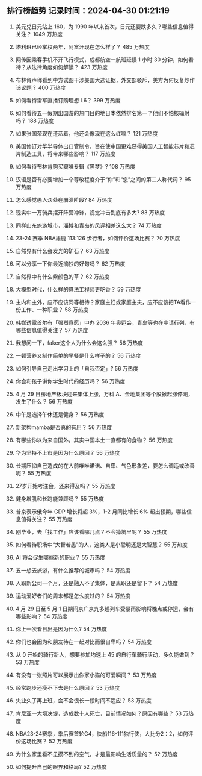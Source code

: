 
## 排行榜趋势 记录时间：2024-04-30 01:21:19
  
  1. 美元兑日元站上 160，为 1990 年以来首次，日元还要跌多久？哪些信息值得关注？ 1049 万热度
    
  2. 塔利班已经掌权两年，阿富汗现在怎么样了？ 485 万热度
    
  3. 网传因乘客手机不开飞行模式，成都航空一航班延误 1 小时 30 分钟，如何看待？从法律角度如何解读？ 423 万热度
    
  4. 布林肯声称看到中方试图干涉美国大选证据，外交部驳斥，美方为何反复炒作该议题？ 400 万热度
    
  5. 如何看待雷军直播订购理想 L6？ 399 万热度
    
  6. 如何看待五一假期出国游的热门目的地日本依然排名第一？他们不怕核辐射吗？ 188 万热度
    
  7. 如果张国荣现在还活着，他还会像现在这么红嘛？ 121 万热度
    
  8. 美国修订对华半导体出口管制令，旨在使中国更难获得美国人工智能芯片和芯片制造工具，将带来哪些影响？ 117 万热度
    
  9. 如何看待布林肯购买窦唯专辑《黑梦》? 108 万热度
    
  10. 汉语是否有必要增加一个尊敬程度介于“你”和“您”之间的第二人称代词？ 95 万热度
    
  11. 怎么感觉愚人众处在崩溃阶段? 84 万热度
    
  12. 现实中一万骑兵摆开阵营冲锋，视觉冲击到底有多大? 83 万热度
    
  13. 同样山东旅游城市，淄博和青岛的风评相差这么大？ 74 万热度
    
  14. 23-24 赛季 NBA雄鹿 113:126 步行者，如何评价这场比赛？ 70 万热度
    
  15. 自然界有什么会发光的矿石？ 63 万热度
    
  16. 可以分享一下你最近摘抄的好句吗？ 62 万热度
    
  17. 自然界中有什么紫颜色的草？ 62 万热度
    
  18. 大模型时代，什么样的算法工程师更吃香？ 59 万热度
    
  19. 主内和主外，应不应该同等相待？家庭主妇或家庭主夫，应不应该把TA看作一份工作、一种职业？ 58 万热度
    
  20. 韩媒透露首尔有「强烈意愿」申办 2036 年奥运会，青岛等也在申请行列，有哪些信息值得关注？ 57 万热度
    
  21. 我想问一下，faker这个人为什么会这么强？ 56 万热度
    
  22. 一顿营养又制作简单的早餐是什么样子的？ 56 万热度
    
  23. 如何引导自己走出学习上的「自我否定」? 56 万热度
    
  24. 你会和孩子讲你学生时代的经历吗？ 56 万热度
    
  25. 4 月 29 日房地产板块迎来集体上涨，万科 A、金地集团等个股掀起涨停潮，发生了什么？ 56 万热度
    
  26. 中午是选择午休还是健身？ 56 万热度
    
  27. 新架构mamba是否真的有用？ 56 万热度
    
  28. 有哪些你以为来自国外，其实中国本土一直都有的食物？ 56 万热度
    
  29. 华为坚持不上市是因为什么原因？ 56 万热度
    
  30. 长期压抑自己造成的在人前唯唯诺诺、自卑、气色形象差，要怎么调适或改善呢？ 55 万热度
    
  31. 27岁开始考注会，还来得及吗？ 55 万热度
    
  32. 健身增肌和长跑能兼顾吗？ 55 万热度
    
  33. 普京表示俄今年 GDP 增长将超 3%，1-2 月同比增长 6% 超出预期，哪些信息值得关注？ 55 万热度
    
  34. 刚毕业，去「找工作」应该看哪几点？不会掉坑里呢？ 55 万热度
    
  35. 如何看待职场中“大智若愚”的人，这类人是小聪明还是大智慧？ 55 万热度
    
  36. AI 将会促生哪些新的职业？ 55 万热度
    
  37. 五一想去旅游，有什么推荐的城市吗？ 54 万热度
    
  38. 入职新公司一个月，还是融入不了集体，是离职还是留下？ 54 万热度
    
  39. 运动爱好者们的周末都是怎么度过的？ 54 万热度
    
  40. 4 月 29 日至 5 月 1 日期间京广京九多趟列车受暴雨影响将晚点或停运，会有哪些影响？ 54 万热度
    
  41. 你上一次看日出是因为什么? 54 万热度
    
  42. 你们也会因为和朋友待在一起对比而很自卑吗？ 54 万热度
    
  43. 从 0 开始的骑行新人，想要参加均速上 45 的自行车骑行活动，多久能做到？ 53 万热度
    
  44. 有没有一张照片可以展示出你家小猫的可爱瞬间？ 53 万热度
    
  45. 经常跑步还瘦不下去是什么原因？ 53 万热度
    
  46. 失业久了再上班，会不会很长一段时间不适应？ 53 万热度
    
  47. 肯尼亚一大坝决堤，造成数十人死亡，目前情况如何？原因有哪些？ 53 万热度
    
  48. NBA23-24赛季，季后赛首轮G4，快船116-111独行侠，大比分2：2，如何评价这场比赛？ 52 万热度
    
  49. 为什么家里看不见摸不到的空气，才是最影响生活质量的？ 52 万热度
    
  50. 如何提升自己的眼界和格局? 52 万热度
    